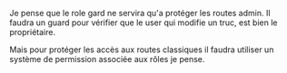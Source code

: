 Je pense que le role gard ne servira qu'a protéger les routes  admin.
Il faudra un guard pour vérifier que le user qui modifie un truc, est bien le propriétaire.

Mais pour protéger les accès aux routes classiques il faudra utiliser un système de permission associée aux rôles je pense.
